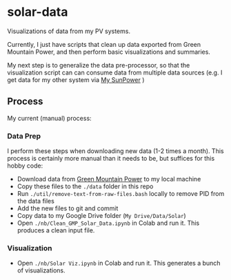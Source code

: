 # solar-data
Visualizations of data from my PV systems.

Currently, I just have scripts that clean up data exported from Green Mountain Power, and then perform basic visualizations and summaries.

My next step is to generalize the data pre-processor, so that the visualization script can can consume data from multiple data sources (e.g. I get data for my other system via [My SunPower](https://login.mysunpower.com/) )

## Process

My current (manual) process:

### Data Prep
I perform these steps when downloading new data (1-2 times a month). This process is certainly more manual than it needs to be, but suffices for this hobby code:
* Download data from [Green Mountain Power](https://greenmountainpower.com/account/usage) to my local machine
* Copy these files to the `./data` folder in this repo
* Run `./util/remove-text-from-raw-files.bash` locally to remove PID from the data files
* Add the new files to git and commit
* Copy data to my Google Drive folder (`My Drive/Data/Solar`)
* Open `./nb/Clean_GMP_Solar_Data.ipynb` in Colab and run it. This produces a clean input file.

### Visualization
* Open `./nb/Solar Viz.ipynb` in Colab and run it. This generates a bunch of visualizations.
